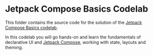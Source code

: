 # Jetpack Compose Basics Codelab

This folder contains the source code for the solution of the
[Jetpack Compose Basics codelab](https://developer.android.com/codelabs/jetpack-compose-basics).

In this codelab you will go hands-on and learn the fundamentals of declarative UI and
[Jetpack Compose](https://developer.android.com/jetpack/compose), working with state, layouts
and theming.

